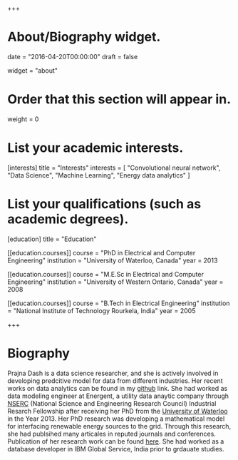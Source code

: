 +++
# About/Biography widget.

date = "2016-04-20T00:00:00"
draft = false

widget = "about"

# Order that this section will appear in.
weight = 0

# List your academic interests.
[interests]
  title = "Interests"
  interests = [
    "Convolutional neural network",
    "Data Science",
    "Machine Learning",
    "Energy data analytics"
  ]

# List your qualifications (such as academic degrees).
[education]
  title = "Education"

[[education.courses]]
  course = "PhD in Electrical and Computer Engineering"
  institution = "University of Waterloo, Canada"
  year = 2013

[[education.courses]]
  course = "M.E.Sc in Electrical and Computer Engineering"
  institution = "University of Western Ontario, Canada"
  year = 2008

[[education.courses]]
  course = "B.Tech in Electrical Engineering"
  institution = "National Institute of Technology Rourkela, India"
  year = 2005
 
+++

# Biography
Prajna Dash is a data science researcher, and she is actively involved in developing predcitive model for data from different industries. Her recent works on data analytics can be found in my [github](https://github.com/DataPrajna) link. She had worked as data modeling engineer at Energent, 
a utility data anaytic company through [NSERC](http://www.nserc-crsng.gc.ca/index_eng.asp) (National Science and Engineering Research Council) Industrial Resarch Fellowship after receiving her PhD from the [University of Waterloo](https://uwaterloo.ca/) in the Year 2013. Her PhD 
research was developing a mathematical model for interfacing renewable energy sources to the grid. Through this research, she had publsihed many articales in reputed journals and conferences. 
Publication of her research work can be found [here](https://scholar.google.com/citations?user=Iq-HQMsAAAAJ&hl=en). She had worked as a database developer in IBM Global Service, India prior to grdauate studies. 
